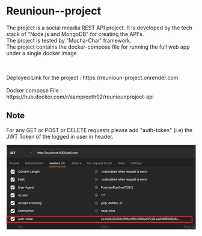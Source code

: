 


# Reunioun--project

The project is a social meadia REST API project. It is developed by the tech stack of "Node.js and MongoDB" for creating the API's.
<br>
The project is tested by "Mocha-Chai" framework.
<br>
The project contains the docker-compose file for running the full web app under a single docker image.

<br>
<br>
Deployed Link for the project : https://reunioun-project.onrender.com
<br>
<br>
Docker compose File : https://hub.docker.com/r/sampreeth02/reuniounproject-api

## Note

For any GET or POST or DELETE requests please add "auth-token" (i.e) the JWT Token of the logged in user in header.

![alt text](https://github.com/Sampreeth2002/Reunioun--project/blob/master/JWT%20token%20image.jpg?raw=true)
